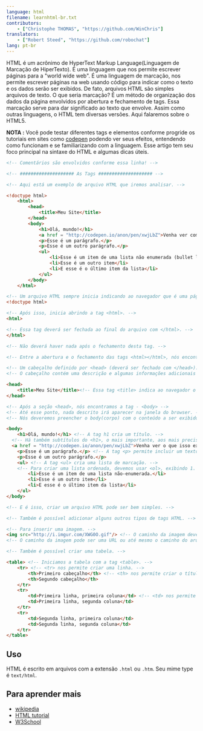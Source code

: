```yaml
---
language: html
filename: learnhtml-br.txt
contributors:
    - ["Christophe THOMAS", "https://github.com/WinChris"]
translators:
    - ["Robert Steed", "https://github.com/robochat"]
lang: pt-br
---
```


HTML é um acrônimo de HyperText Markup Language(Linguagem de Marcação de HiperTexto).
É uma linguagem que nos permite escrever páginas para a "world wide web".
É uma linguagem de marcação, nos permite escrever páginas na web usando código
para indicar como o texto e os dados serão ser exibidos.
De fato, arquivos HTML são simples arquivos de texto.
O que seria marcação? É um método de organização dos dados da página envolvidos
por abertura e fechamento de tags.
Essa marcação serve para dar significado ao texto que envolve.
Assim como outras linguagens, o HTML tem diversas versões. Aqui falaremos sobre o HTML5.

**NOTA :**  Você pode testar diferentes tags e elementos conforme progride os
tutoriais em sites como [codepen](http://codepen.io/pen/) podendo ver seus efeitos,
entendendo como funcionam e se familiarizando com a linguagem.
Esse artigo tem seu foco principal na sintaxe do HTML e algumas dicas úteis.


```html
<!-- Comentários são envolvidos conforme essa linha! -->

<!-- #################### As Tags #################### -->

<!-- Aqui está um exemplo de arquivo HTML que iremos analisar. -->

<!doctype html>
	<html>
		<head>
			<title>Meu Site</title>
		</head>
		<body>
			<h1>Olá, mundo!</h1>
			<a href = "http://codepen.io/anon/pen/xwjLbZ">Venha ver como isso aparece</a>
			<p>Esse é um parágrafo.</p>
			<p>Esse é um outro parágrafo.</p>
			<ul>
				<li>Esse é um item de uma lista não enumerada (bullet list)</li>
				<li>Esse é um outro item</li>
				<li>E esse é o último item da lista</li>
			</ul>
		</body>
	</html>

<!-- Um arquivo HTML sempre inicia indicando ao navegador que é uma página HTML. -->
<!doctype html>

<!-- Após isso, inicia abrindo a tag <html>. -->
<html>

<!-- Essa tag deverá ser fechada ao final do arquivo com </html>. -->
</html>

<!-- Não deverá haver nada após o fechamento desta tag. -->

<!-- Entre a abertura e o fechamento das tags <html></html>, nós encontramos: -->

<!-- Um cabeçalho definido por <head> (deverá ser fechado com </head>). -->
<!-- O cabeçalho contém uma descrição e algumas informações adicionais que não serão exibidas; chamam-se metadados. -->

<head>
	<title>Meu Site</title><!-- Essa tag <title> indica ao navegador o título a ser exibido na barra de títulos e no nome da aba. -->
</head>

<!-- Após a seção <head>, nós encontramos a tag - <body> -->
<!-- Até esse ponto, nada descrito irá aparecer na janela do browser. -->
<!-- Nós deveremos preencher o body(corpo) com o conteúdo a ser exibido. -->

<body>
	<h1>Olá, mundo!</h1> <!-- A tag h1 cria um título. -->
  <!-- Há também subtítulos do <h1>, o mais importante, aos mais precisos (h6). -->
  <a href = "http://codepen.io/anon/pen/xwjLbZ">Venha ver o que isso exibe</a> <!-- Um hiperlink ao endereço preenchido no atributo href="" -->
	<p>Esse é um parágrafo.</p> <!-- A tag <p> permite incluir um texto na página. -->
	<p>Esse é um outro parágrafo.</p>
	<ul> <!-- A tag <ul> cria uma lista de marcação. -->
	<!-- Para criar uma lista ordenada, devemos usar <ol>, exibindo 1. para o primeiro elemento, 2. para o segundo, etc. -->
		<li>Esse é um item de uma lista não-enumerada.</li>
		<li>Esse é um outro item</li>
		<li>E esse é o último item da lista</li>
	</ul>
</body>

<!-- E é isso, criar um arquivo HTML pode ser bem simples. -->

<!-- Também é possível adicionar alguns outros tipos de tags HTML. -->

<!-- Para inserir uma imagem. -->
<img src="http://i.imgur.com/XWG0O.gif"/> <!-- O caminho da imagem deve ser indicado usando o atributo src="" -->
<!-- O caminho da imagem pode ser uma URL ou até mesmo o caminho do arquivo no seu computador. -->

<!-- Também é possível criar uma tabela. -->

<table> <!-- Iniciamos a tabela com a tag <table>. -->
	<tr> <!-- <tr> nos permite criar uma linha. -->
		<th>Primeiro cabeçalho</th> <!-- <th> nos permite criar o título de uma coluna. -->
		<th>Segundo cabeçalho</th>
	</tr>
	<tr>
		<td>Primeira linha, primeira coluna</td> <!-- <td> nos permite criar uma célula da tabela. -->
		<td>Primeira linha, segunda coluna</td>
	</tr>
	<tr>
		<td>Segunda linha, primeira coluna</td>
		<td>Segunda linha, segunda coluna</td>
	</tr>
</table>

```

## Uso

HTML é escrito em arquivos com a extensão `.html` ou `.htm`. Seu mime type é `text/html`.

## Para aprender mais

* [wikipedia](https://en.wikipedia.org/wiki/HTML)
* [HTML tutorial](https://developer.mozilla.org/en-US/docs/Web/HTML)
* [W3School](http://www.w3schools.com/html/html_intro.asp)
